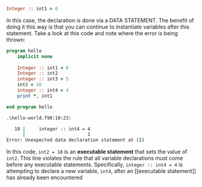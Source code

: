 ```fortran
Integer :: int1 = 0
```

In this case, the declaration is done via a DATA STATEMENT. 
The benefit of doing it this way  is that you can continue to instantiate variables after this statement. Take a look at this code and note where the error is being thrown:


```fortran
program hello
    implicit none
    
    Integer :: int1 = 0
    Integer :: int2
    integer :: int3 = 5
    int2 = 10
    integer :: int4 = 4
    print *, int1

end program hello
```

```cmd
.\hello-world.f90:10:23:

   10 |     integer :: int4 = 4
      |                       1
Error: Unexpected data declaration statement at (1)

```

In this code, `int2 = 10` is an **executable statement** that sets the value of `int2`. This line violates the rule that all variable declarations must come before any executable statements. Specifically, `integer :: int4 = 4` is attempting to declare a new variable, `int4`, after an [[executable statement]] has already been encountered
